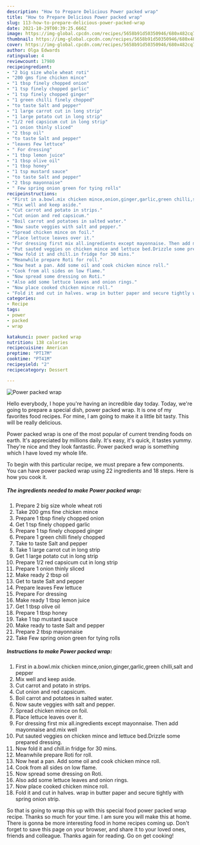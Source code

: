 ```yaml
---
description: "How to Prepare Delicious Power packed wrap"
title: "How to Prepare Delicious Power packed wrap"
slug: 113-how-to-prepare-delicious-power-packed-wrap
date: 2021-10-29T00:39:25.666Z
image: https://img-global.cpcdn.com/recipes/5658b91d50350946/680x482cq70/power-packed-wrap-recipe-main-photo.jpg
thumbnail: https://img-global.cpcdn.com/recipes/5658b91d50350946/680x482cq70/power-packed-wrap-recipe-main-photo.jpg
cover: https://img-global.cpcdn.com/recipes/5658b91d50350946/680x482cq70/power-packed-wrap-recipe-main-photo.jpg
author: Olga Edwards
ratingvalue: 4
reviewcount: 17980
recipeingredient:
- "2 big size whole wheat roti"
- "200 gms fine chicken mince"
- "1 tbsp finely chopped onion"
- "1 tsp finely chopped garlic"
- "1 tsp finely chopped ginger"
- "1 green chilli finely chopped"
- "to taste Salt and pepper"
- "1 large carrot cut in long strip"
- "1 large potato cut in long strip"
- "1/2 red capsicum cut in long strip"
- "1 onion thinly sliced"
- "2 tbsp oil"
- "to taste Salt and pepper"
- "leaves Few lettuce"
- " For dressing"
- "1 tbsp lemon juice"
- "1 tbsp olive oil"
- "1 tbsp honey"
- "1 tsp mustard sauce"
- "to taste Salt and pepper"
- "2 tbsp mayonnaise"
- " Few spring onion green for tying rolls"
recipeinstructions:
- "First in a.bowl.mix chicken mince,onion,ginger,garlic,green chilli,salt and pepper"
- "Mix well and keep aside."
- "Cut carrot and potato in strips."
- "Cut onion and red capsicum."
- "Boil carrot and potatoes in salted water."
- "Now saute veggies with salt and pepper."
- "Spread chicken mince on foil."
- "Place lettuce leaves over it."
- "For dressing first mix all.ingredients except mayonnaise. Then add mayonnaise and.mix well"
- "Put sauted veggies on chicken mince and lettuce bed.Drizzle some prepared dressing."
- "Now fold it and chill.in fridge for 30 mins."
- "Meanwhile prepare Roti for roll."
- "Now heat a pan. Add some oil and cook chicken mince roll."
- "Cook from all sides on low flame."
- "Now spread some dressing on Roti."
- "Also add some lettuce leaves and onion rings."
- "Now place cooked chicken mince roll."
- "Fold it and cut in halves. wrap in butter paper and secure tightly with spring onion strip."
categories:
- Recipe
tags:
- power
- packed
- wrap

katakunci: power packed wrap 
nutrition: 138 calories
recipecuisine: American
preptime: "PT17M"
cooktime: "PT41M"
recipeyield: "2"
recipecategory: Dessert

---
```



![Power packed wrap](https://img-global.cpcdn.com/recipes/5658b91d50350946/680x482cq70/power-packed-wrap-recipe-main-photo.jpg)

Hello everybody, I hope you're having an incredible day today. Today, we're going to prepare a special dish, power packed wrap. It is one of my favorites food recipes. For mine, I am going to make it a little bit tasty. This will be really delicious.

Power packed wrap is one of the most popular of current trending foods on earth. It's appreciated by millions daily. It's easy, it's quick, it tastes yummy. They're nice and they look fantastic. Power packed wrap is something which I have loved my whole life.




To begin with this particular recipe, we must prepare a few components. You can have power packed wrap using 22 ingredients and 18 steps. Here is how you cook it.

<!--inarticleads1-->

##### The ingredients needed to make Power packed wrap:

1. Prepare 2 big size whole wheat roti
1. Take 200 gms fine chicken mince
1. Prepare 1 tbsp finely chopped onion
1. Get 1 tsp finely chopped garlic
1. Prepare 1 tsp finely chopped ginger
1. Prepare 1 green chilli finely chopped
1. Take to taste Salt and pepper
1. Take 1 large carrot cut in long strip
1. Get 1 large potato cut in long strip
1. Prepare 1/2 red capsicum cut in long strip
1. Prepare 1 onion thinly sliced
1. Make ready 2 tbsp oil
1. Get to taste Salt and pepper
1. Prepare leaves Few lettuce
1. Prepare  For dressing
1. Make ready 1 tbsp lemon juice
1. Get 1 tbsp olive oil
1. Prepare 1 tbsp honey
1. Take 1 tsp mustard sauce
1. Make ready to taste Salt and pepper
1. Prepare 2 tbsp mayonnaise
1. Take  Few spring onion green for tying rolls




<!--inarticleads2-->

##### Instructions to make Power packed wrap:

1. First in a.bowl.mix chicken mince,onion,ginger,garlic,green chilli,salt and pepper
1. Mix well and keep aside.
1. Cut carrot and potato in strips.
1. Cut onion and red capsicum.
1. Boil carrot and potatoes in salted water.
1. Now saute veggies with salt and pepper.
1. Spread chicken mince on foil.
1. Place lettuce leaves over it.
1. For dressing first mix all.ingredients except mayonnaise. Then add mayonnaise and.mix well
1. Put sauted veggies on chicken mince and lettuce bed.Drizzle some prepared dressing.
1. Now fold it and chill.in fridge for 30 mins.
1. Meanwhile prepare Roti for roll.
1. Now heat a pan. Add some oil and cook chicken mince roll.
1. Cook from all sides on low flame.
1. Now spread some dressing on Roti.
1. Also add some lettuce leaves and onion rings.
1. Now place cooked chicken mince roll.
1. Fold it and cut in halves. wrap in butter paper and secure tightly with spring onion strip.




So that is going to wrap this up with this special food power packed wrap recipe. Thanks so much for your time. I am sure you will make this at home. There is gonna be more interesting food in home recipes coming up. Don't forget to save this page on your browser, and share it to your loved ones, friends and colleague. Thanks again for reading. Go on get cooking!
